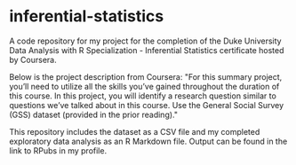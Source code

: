 # inferential-statistics
A code repository for my project for the completion of the Duke University Data Analysis with R Specialization - Inferential Statistics certificate hosted by Coursera.

Below is the project description from Coursera: "For this summary project, you’ll need to utilize all the skills you’ve gained throughout the duration of this course. In this project, you will identify a research question similar to questions we’ve talked about in this course. Use the General Social Survey (GSS) dataset (provided in the prior reading)."

This repository includes the dataset as a CSV file and my completed exploratory data analysis as an R Markdown file. Output can be found in the link to RPubs in my profile.
